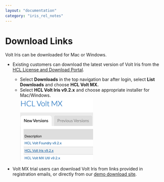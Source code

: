 ```yaml
---
layout: "documentation"
category: "iris_rel_notes"
---
```

                        

Download Links
==============

<!-- To download any of VoltMX's products, visit [community.hclvoltmx.com/downloads](http://community.hclvoltmx.com/downloads). -->

<p>Volt Iris can be downloaded for Mac or Windows.</p>
<ul>
<li>Existing customers can download the latest version of Volt Iris from the <a href="https://hclsoftware.flexnetoperations.com/flexnet/operationsportal/startPage.do">HCL License and Download Portal</a>.</li>
<ul>
    <li>Select <b>Downloads</b> in the top navigation bar after login, select <b>List Downloads</b> and choose <b>HCL Volt MX.</b></li>
    <li>Select <b>HCL Volt Iris v9.2.x</b> and choose appropriate installer for Mac/Windows.</li>
    <img src="../Content/Resources/Images/Iris_Download.png">
</ul>
</ul>
<ul>
<li>Volt MX trial users can download Volt Iris from links provided in registration emails, or directly from our <a href="https://community.demo-hclvoltmx.com/downloads">demo download site</a>.</li>
</ul>